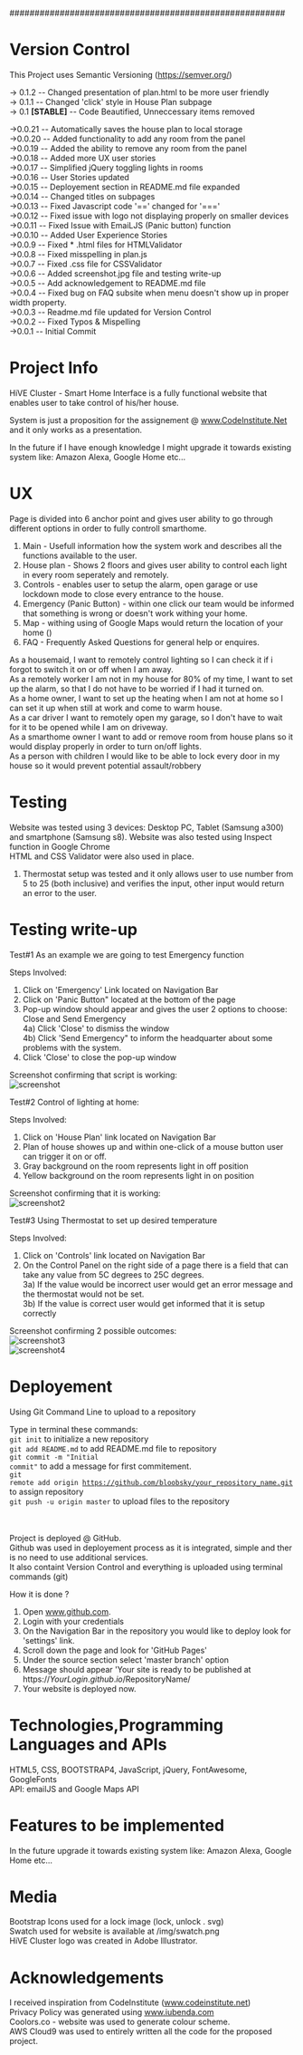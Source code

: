 #######################################################

# Version Control
This Project uses Semantic Versioning (https://semver.org/)<br>

-> 0.1.2 -- Changed presentation of plan.html to be more user friendly<br>
-> 0.1.1 -- Changed 'click' style in House Plan subpage<br>
-> 0.1 <strong>[STABLE]</strong> -- Code Beautified, Unneccessary items removed<br> 

->0.0.21 -- Automatically saves the house plan to local storage<br>
->0.0.20 -- Added functionality to add any room from the panel<br>
->0.0.19 -- Added the ability to remove any room from the panel<br>
->0.0.18 -- Added more UX user stories<br>
->0.0.17 -- Simplified jQuery toggling lights in rooms<br>
->0.0.16 -- User Stories updated<br>
->0.0.15 -- Deployement section in README.md file expanded<br>
->0.0.14 -- Changed titles on subpages</br>
->0.0.13 -- Fixed Javascript code '==' changed for '==='<br>
->0.0.12 -- Fixed issue with logo not displaying properly on smaller devices<br>
->0.0.11 -- Fixed Issue with EmaiLJS (Panic button) function<br>
->0.0.10 -- Added User Experience Stories<br>
->0.0.9 -- Fixed * .html files for HTMLValidator<br>
->0.0.8 -- Fixed misspelling in plan.js<br>
->0.0.7 -- Fixed .css file for CSSValidator<br>
->0.0.6 -- Added screenshot.jpg file and testing write-up <br>
->0.0.5 -- Add acknowledgement to README.md file<br>
->0.0.4 -- Fixed bug on FAQ subsite when menu doesn't show up in proper width property.<br>
->0.0.3 -- Readme.md file updated for Version Control<br>
->0.0.2 -- Fixed Typos & Mispelling<br>
->0.0.1 -- Initial Commit<br>

# Project Info

HiVE Cluster - Smart Home Interface is a fully functional website that enables user to take control of his/her house.

System is just a proposition for the assignement @ www.CodeInstitute.Net and it only works as a presentation.

In the future if I have enough knowledge I might upgrade it towards existing system like: Amazon Alexa, Google Home etc...


# UX

Page is divided into 6 anchor point and gives user ability to go through different options in order to fully controll smarthome.

1) Main - Usefull information how the system work and describes all the functions available to the user.
2) House plan - Shows 2 floors and gives user ability to control each light in every room seperately and remotely.
3) Controls - enables user to setup the alarm, open garage or use lockdown mode to close every entrance to the house.
4) Emergency (Panic Button) - within one click our team would be informed that something is wrong or doesn't work withing your home.
5) Map - withing using of Google Maps would return the location of your home ()
6) FAQ - Frequently Asked Questions for general help or enquires.

As a housemaid, I want to remotely control lighting so I can check it if i forgot to switch it on or off when I am away.<br>
As a remotely worker I am not in my house for 80% of my time, I want to set up the alarm, so that I do not have to be worried if I had it turned on.<br>
As a home owner, I want to set up the heating when I am not at home so I can set it up when still at work and come to warm house.<br>
As a car driver I want to remotely open my garage, so I don't have to wait for it to be opened while I am on driveway.<br>
As a smarthome owner I want to add or remove room from house plans so it would display properly in order to turn on/off lights.<br>
As a person with children I would like to be able to lock every door in my house so it would prevent potential assault/robbery<br>



# Testing

Website was tested using 3 devices: Desktop PC, Tablet (Samsung a300) and smartphone (Samsung s8). Website was also tested using Inspect function in Google Chrome<br/>
HTML and CSS Validator were also used in place.

1) Thermostat setup was tested and it only allows user to use number from 5 to 25 (both inclusive) and verifies the input, other input would return an error to the user.

# Testing write-up

Test#1 As an example we are going to test Emergency function<br>

Steps Involved:<br>

1) Click on 'Emergency' Link located on Navigation Bar<br>
2) Click on 'Panic Button" located at the bottom of the page<br>
3) Pop-up window should appear and gives the user 2 options to choose: Close and Send Emergency<br>
4a) Click 'Close' to dismiss the window<br>
4b) Click 'Send Emergency" to inform the headquarter about some problems with the system.<br>
5) Click 'Close' to close the pop-up window<br>

Screenshot confirming that script is working:<br>
<img src="img/screenshot.jpg" alt="screenshot">

Test#2 Control of lighting at home:<br>

Steps Involved:<br>

1) Click on 'House Plan' link located on Navigation Bar<br>
2) Plan of house showes up and within one-click of a mouse button user can trigger it on or off.<br>
3) Gray background on the room represents light in off position<br>
4) Yellow background on the room represents light in on position<br>

Screenshot confirming that it is working:<br>
<img src="img/screenshot2.jpg" alt="screenshot2"><br>

Test#3 Using Thermostat to set up desired temperature<br>

Steps Involved:<br>

1) Click on 'Controls' link located on Navigation Bar<br>
2) On the Control Panel on the right side of a page there is a field that can take any value from 5C degrees to 25C degrees.<br>
3a) If the value would be incorrect user would get an error message and the thermostat would not be set.<br>
3b) If the value is correct user would get informed that it is setup correctly<br>


Screenshot confirming 2 possible outcomes:<br>
<img src="img/screenshot3.jpg" alt="screenshot3"><br>
<img src="img/screenshot4.jpg" alt="screenshot4"><br>




# Deployement

Using Git Command Line to upload to a repository<br>

Type in terminal these commands:<br>
<code>git init</code> to initialize a new repository<br>
<code>git add README.md</code> to add README.md file to repository<br>
<code>git commit -m "Initial commit"</code> to add a message for first commitement.<br>
<code>git remote add origin https://github.com/bloobsky/your_repository_name.git</code> to assign repository</br>
<code>git push -u origin master</code> to upload files to the repository<br>
<br><br>

Project is deployed @ GitHub. <br/>
Github was used in deployement process as it is integrated, simple and ther is no need to use additional services.<br/>
It also containt Version Control and everything is uploaded using terminal commands (git)<br/>

How it is done ? <br>

1) Open www.github.com. <br>
2) Login with your credentials <br>
3) On the Navigation Bar in the repository you would like to deploy look for 'settings' link. <br>
4) Scroll down the page and look for 'GitHub Pages'<br>
5) Under the source section select 'master branch' option<br>
6) Message should appear 'Your site is ready to be published at https://$YourLogin.github.io/$RepositoryName/<br>
7) Your website is deployed now.<br>

# Technologies,Programming Languages and APIs

HTML5, CSS, BOOTSTRAP4, JavaScript, jQuery, FontAwesome, GoogleFonts<br>
API: emailJS and Google Maps API

# Features to be implemented

In the future upgrade it towards existing system like: Amazon Alexa, Google Home etc...


# Media

Bootstrap Icons used for a lock image (lock, unlock . svg)<br>
Swatch used for website is available at /img/swatch.png<br>
HiVE Cluster logo was created in Adobe Illustrator. <br>

# Acknowledgements

I received inspiration from CodeInstitute (www.codeinstitute.net)<br/>
Privacy Policy was generated using www.iubenda.com<br/>
Coolors.co - website was used to generate colour scheme.<br/>
AWS Cloud9 was used to entirely written all the code for the proposed project.



